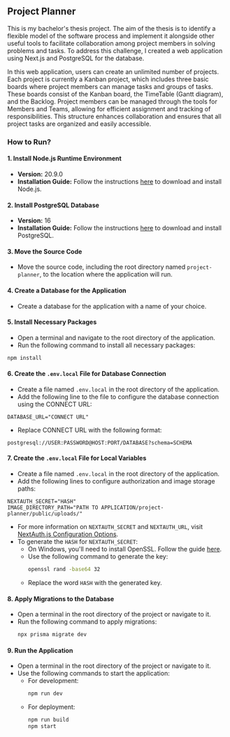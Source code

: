 ## Project Planner
This is my bachelor's thesis project. The aim of the thesis is to identify a flexible model of the software process and implement it alongside other useful tools to facilitate collaboration among project members in solving problems and tasks. To address this challenge, I created a web application using Next.js and PostgreSQL for the database.

In this web application, users can create an unlimited number of projects. Each project is currently a Kanban project, which includes three basic boards where project members can manage tasks and groups of tasks. These boards consist of the Kanban board, the TimeTable (Gantt diagram), and the Backlog. Project members can be managed through the tools for Members and Teams, allowing for efficient assignment and tracking of responsibilities. This structure enhances collaboration and ensures that all project tasks are organized and easily accessible.

### How to Run?


#### 1. Install Node.js Runtime Environment
- **Version:** 20.9.0
- **Installation Guide:** Follow the instructions [here](https://nodejs.org/en/download/package-manager) to download and install Node.js.

#### 2. Install PostgreSQL Database
- **Version:** 16
- **Installation Guide:** Follow the instructions [here](https://www.postgresql.org/download/) to download and install PostgreSQL.

#### 3. Move the Source Code
- Move the source code, including the root directory named `project-planner`, to the location where the application will run.

#### 4. Create a Database for the Application
- Create a database for the application with a name of your choice.

#### 5. Install Necessary Packages
- Open a terminal and navigate to the root directory of the application.
- Run the following command to install all necessary packages:
```bash
npm install
```

#### 6. Create the `.env.local` File for Database Connection
- Create a file named `.env.local` in the root directory of the application.
- Add the following line to the file to configure the database connection using the CONNECT URL:
```plaintext
DATABASE_URL="CONNECT URL"
```
- Replace CONNECT URL with the following format:
```plaintext
postgresql://USER:PASSWORD@HOST:PORT/DATABASE?schema=SCHEMA
```

#### 7. Create the `.env.local` File for Local Variables
- Create a file named `.env.local` in the root directory of the application.
- Add the following lines to configure authorization and image storage paths:
```plaintext
NEXTAUTH_SECRET="HASH"
IMAGE_DIRECTORY_PATH="PATH TO APPLICATION/project-planner/public/uploads/"
```
- For more information on `NEXTAUTH_SECRET` and `NEXTAUTH_URL`, visit [NextAuth.js Configuration Options](https://next-auth.js.org/configuration/options).
- To generate the `HASH` for `NEXTAUTH_SECRET`:
  - On Windows, you'll need to install OpenSSL. Follow the guide [here](https://monovm.com/blog/install-openssl-on-windows/).
  - Use the following command to generate the key:
    ```bash
    openssl rand -base64 32
    ```
  - Replace the word `HASH` with the generated key.

#### 8. Apply Migrations to the Database
- Open a terminal in the root directory of the project or navigate to it.
- Run the following command to apply migrations:
  ```bash
  npx prisma migrate dev
  ```
#### 9. Run the Application
- Open a terminal in the root directory of the project or navigate to it.
- Use the following commands to start the application:
  - For development:
    ```bash
    npm run dev
    ```
  - For deployment:
    ```bash
    npm run build
    npm start
    ```

